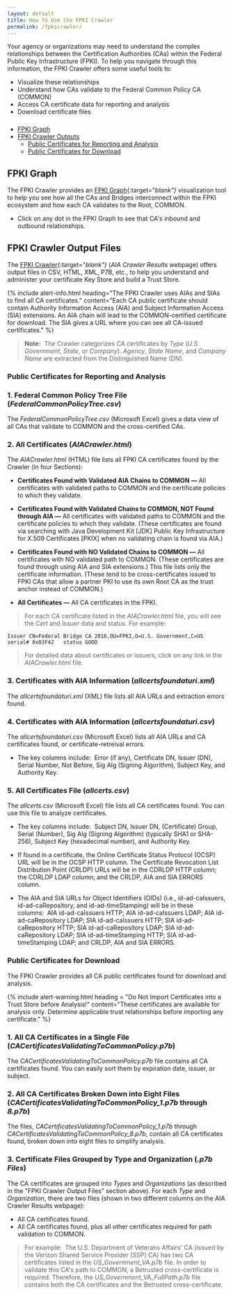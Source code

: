 ```yaml
---
layout: default 
title: How To Use the FPKI Crawler
permalink: /fpkicrawler/
---
```


Your agency or organizations may need to understand the complex relationships between the Certification Authorities (CAs) within the Federal Public Key Infrastructure (FPKI). To help you navigate through this information, the FPKI Crawler offers some useful tools to:

* Visualize these relationships
* Understand how CAs validate to the Federal Common Policy CA (COMMON)
* Access CA certificate data for reporting and analysis
* Download certificate files

### 
* [FPKI Graph](#fpki-graph)
* [FPKI Crawler Outputs](#fpki-crawler-outputs)
  * [Public Certificates for Reporting and Analysis](#public-certificates-for-reporting-and-analysis)
  * [Public Certificates for Download](#public-certificates-for-download)

## FPKI Graph

The FPKI Crawler provides an [FPKI Graph](https://fpki-graph.fpki-lab.gov/){:target="_blank"}_ visualization tool to help you see how all the CAs and Bridges interconnect within the FPKI ecosystem and how each CA validates to the Root, COMMON.

* Click on any dot in the FPKI Graph to see that CA's inbound and outbound relationships. 

## FPKI Crawler Output Files

The [FPKI Crawler](https://fpki-graph.fpki-lab.gov/crawler/){:target="_blank"}_ (_AIA Crawler Results_ webpage) offers output files in CSV, HTML, XML, P7B, etc., to help you understand and administer your certificate Key Store and build a Trust Store. 

{% include alert-info.html heading="The FPKI Crawler uses AIAs and SIAs to find all CA certificates." content="Each CA public certificate should contain Authority Information Access (AIA) and Subject Information Access (SIA) extensions. An AIA chain will lead to the COMMON-certified certificate for download. The SIA gives a URL where you can see all CA-issued certificates." %} 

> **Note:**&nbsp;&nbsp;The Crawler categorizes CA certificates by _Type_ (_U.S. Government_, _State_, or _Company_). _Agency_, _State Name_, and _Company Name_ are extracted from the Distinguished Name (DN).

### Public Certificates for Reporting and Analysis

### 1. Federal Common Policy Tree File (_FederalCommonPolicyTree.csv_)

The _FederalCommonPolicyTree.csv_ (Microsoft Excel) gives a data view of all CAs that validate to COMMON and the cross-certified CAs. 

### 2. All Certificates (_AIACrawler.html_)

The _AIACrawler.html_ (HTML) file lists all FPKI CA certificates found by the Crawler (in four Sections):

* **Certificates Found with Validated AIA Chains to COMMON &mdash;** All certificates with validated paths to COMMON and the certificate policies to which they validate.<!--Does this mean: "the certificates policies to which they validate" if NOT COMMON?--> 

* **Certificates Found with Validated Chains to COMMON, NOT Found through AIA &mdash;** All certificates with validated paths to COMMON and the certificate policies to which they validate. (These certificates are found via searching with Java Development Kit [JDK] Public Key Infrastructure for X.509 Certificates [PKIX] when no validating chain is found via AIA.)   

* **Certificates Found with NO Validated Chains to COMMON &mdash;** All certificates with NO validated path to COMMON. (These certificates are found through using AIA and SIA extensions.) This file lists only the certificate information. (These tend to be cross-certificates issued to FPKI CAs<!--CAs?--> that allow a partner PKI to use its own Root CA as the trust anchor instead of COMMON.)

* **All Certificates &mdash;** All CA certificates in the FPKI.

> For each CA certificate listed in the _AIACrawler.html_ file, you will see the _Cert_ and _Issuer_ data and status.  For example:

   ```
  Issuer CN=Federal Bridge CA 2016,OU=FPKI,O=U.S. Government,C=US serial# 0x03F42   status GOOD
   ```
> For detailed data about certificates or issuers, click on any link in the _AIACrawler.html_ file.

### 3. Certificates with AIA Information (_allcertsfoundaturi.xml_)

The _allcertsfoundaturi.xml_ (XML) file lists all AIA URLs and extraction errors found.

### 4. Certificates with AIA Information (_allcertsfoundaturi.csv_)

The _allcertsfoundaturi.csv_ (Microsoft Excel) lists all AIA URLs and CA certificates found, or certificate-retreival errors. 

* The key columns include:&nbsp;&nbsp;Error (if any), Certificate DN, Issuer (DN), Serial Number, Not Before, Sig Alg (Signing Algorithm), Subject Key, and Authority Key.

### 5. All Certificates File (_allcerts.csv_)

The _allcerts.csv_ (Microsoft Excel) file lists all CA certificates found. You can use this file to analyze certificates. 

* The key columns include:&nbsp;&nbsp;Subject DN, Issuer DN, (Certificate) Group, Serial (Number), Sig Alg (Signing Algorithm) (typically SHA1 or SHA-256), Subject Key (hexadecimal number), and Authority Key.

* If found in a certificate, the Online Certificate Status Protocol (OCSP) URL will be in the OCSP HTTP column. The Certificate Revocation List Distribution Point (CRLDP) URLs will be in the CDRLDP HTTP column; the CDRLDP LDAP column; and the CRLDP, AIA and SIA ERRORS column.

* The AIA and SIA URLs for Object Identifiers (OIDs) (i.e., id-ad-caIssuers, id-ad-caRepository, and id-ad-timeStamping) will be in these columns:&nbsp;&nbsp;AIA id-ad-caIssuers HTTP; AIA id-ad-caIssuers LDAP; AIA id-ad-caRepository LDAP; SIA id-ad-caIssuers HTTP; SIA id-ad-caRepository HTTP; SIA id-ad-caRepository LDAP; SIA id-ad-caRepository LDAP; SIA id-ad-timeStamping HTTP; SIA id-ad-timeStamping LDAP; and CRLDP, AIA and SIA ERRORS. 

### Public Certificates for Download

The FPKI Crawler provides all CA public certificates found for download and analysis.

{% include alert-warning.html heading = "Do Not Import Certificates into a Trust Store before Analysis!" content="These certificates are available for analysis only. Determine applicable trust relationships before importing any certificate." %}

### 1. All CA Certificates in a Single File (_CACertificatesValidatingToCommonPolicy.p7b_)

The _CACertificatesValidatingToCommonPolicy.p7b_ file contains all CA certificates found. You can easily sort them by expiration date, issuer, or subject. 

### 2. All CA Certificates Broken Down into Eight Files (_CACertificatesValidatingToCommonPolicy_1.p7b_ through _8.p7b_)

The files, _CACertificatesValidatingToCommonPolicy_1.p7b_ through _CACertificatesValidatingToCommonPolicy_8.p7b_, contain all CA certificates found, broken down into eight files to simplify analysis.

### 3. Certificate Files Grouped by Type and Organization (_.p7b Files_)

The CA certificates are grouped into _Types_ and _Organizations_ (as described in the "FPKI Crawler Output Files" section above). For each _Type_ and _Organization_, there are two files (shown in two different columns on the AIA Crawler Results webpage): 

* All CA certificates found. 
* All CA certificates found, plus all other certificates required for path validation to COMMON. 

> For example:&nbsp;&nbsp;The U.S. Department of Veterans Affairs' CA (issued by the Verizon Shared Service Provider [SSP] CA) has two CA certificates listed in the _US_Government_VA.p7b_ file. In order to validate this CA's path to COMMON, a Betrusted cross-certificate is required. Therefore, the _US_Government_VA_FullPath.p7b_ file contains both the CA certificates and the Betrusted cross-certificate.
